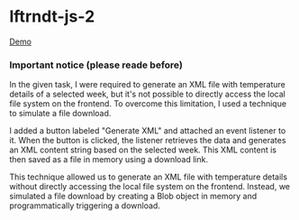 # lftrndt-js-2

[Demo](https://jenkasia.github.io/lftrndt-js-2/)

### Important notice (please reade before)

In the given task, I were required to generate an XML file with temperature details of a selected week, but it's not possible to directly access the local file system on the frontend. To overcome this limitation, I used a technique to simulate a file download.

I added a button labeled "Generate XML" and attached an event listener to it. When the button is clicked, the listener retrieves the data and generates an XML content string based on the selected week. This XML content is then saved as a file in memory using a download link.

This technique allowed us to generate an XML file with temperature details without directly accessing the local file system on the frontend. Instead, we simulated a file download by creating a Blob object in memory and programmatically triggering a download.
